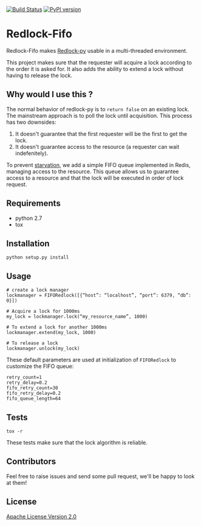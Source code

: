 [![Build Status](https://travis-ci.org/internap/netman.svg?branch=master)](https://travis-ci.org/internap/redlock-fifo)
[![PyPI version](https://badge.fury.io/py/redlock-fifo.svg)](http://badge.fury.io/py/redlock-fifo)

Redlock-Fifo
============

Redlock-Fifo makes [Redlock-py](https://github.com/SPSCommerce/redlock-py) usable in a multi-threaded environment.

This project makes sure that the requester will acquire a lock according to the order it is asked for. It also 
adds the ability to extend a lock without having to release the lock.

Why would I use this ?
----------------------
The normal behavior of redlock-py is to `return false` on an existing lock. The mainstream approach is to 
poll the lock until acquisition. This process has two downsides:

1. It doesn't guarantee that the first requester will be the first to get the lock.
2. It doesn't guarantee access to the resource (a requester can wait indefenitely).

To prevent [starvation](https://en.wikipedia.org/wiki/Starvation_%28computer_science%29), we add a simple FIFO queue 
implemented in Redis, managing access to the resource. This queue allows us to guarantee access to a resource and that 
the lock will be executed in order of lock request.

Requirements
------------

 * python 2.7
 * tox
 
Installation
------------

    python setup.py install

Usage
-----

    # create a lock manager
    lockmanager = FIFORedlock([{“host”: “localhost”, “port”: 6379, “db”: 0}]) 
    
    # Acquire a lock for 1000ms
    my_lock = lockmanager.lock(“my_resource_name”, 1000)
    
    # To extend a lock for another 1000ms
    lockmanager.extend(my_lock, 1000)
    
    # To release a lock
    lockmanager.unlock(my_lock)

These default parameters are used at initialization of `FIFORedlock` to customize the FIFO queue: 

    retry_count=1
    retry_delay=0.2
    fifo_retry_count=30
    fifo_retry_delay=0.2
    fifo_queue_length=64

Tests
-----

    tox -r
    
These tests make sure that the lock algorithm is reliable.

Contributors
------------
Feel free to raise issues and send some pull request, we'll be happy to look at them!

License
-------
[Apache License Version 2.0](LICENSE)
